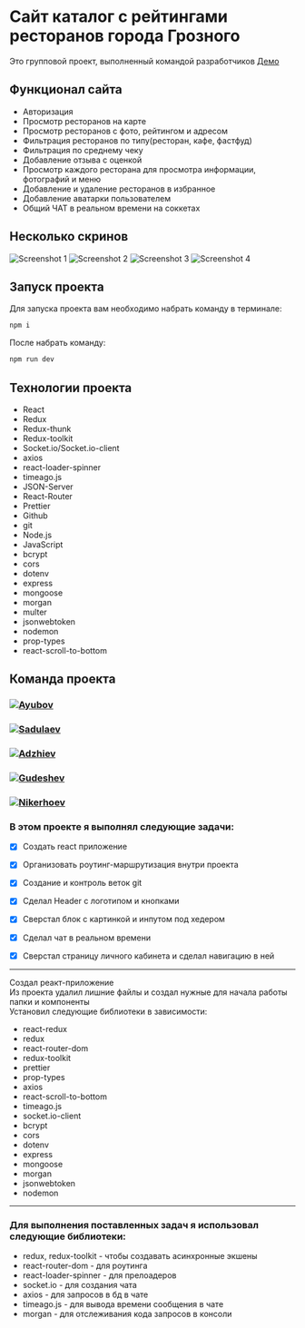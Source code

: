 # Сайт каталог с рейтингами ресторанов города Грозного

<p> Это групповой проект, выполненный командой разработчиков
<a href="https://revizor-front.onrender.com/" target="_blank">Демо</a> 

## Функционал сайта

- Авторизация
- Просмотр ресторанов на карте
- Просмотр ресторанов с фото, рейтингом и адресом
- Фильтрация ресторанов по типу(ресторан, кафе, фастфуд)
- Фильтрация по среднему чеку
- Добавление отзыва с оценкой
- Просмотр каждого ресторана для просмотра информации, фотографий и меню
- Добавление и удаление ресторанов в избранное
- Добавление аватарки пользователем
- Общий ЧАТ в реальном времени на соккетах

## Несколько скринов 
![Screenshot 1](https://user-images.githubusercontent.com/105605980/195598552-fec6f6a1-92dd-4c9a-a590-761d8c20ab16.jpeg)
![Screenshot 2](https://user-images.githubusercontent.com/105605980/195598577-d38a773f-f129-4902-a91d-dd98a12a4df0.jpeg)
![Screenshot 3](https://user-images.githubusercontent.com/105605980/195598584-1c1d7e05-39f0-4cb8-b465-1642c1f589c1.jpeg)
![Screenshot 4](https://user-images.githubusercontent.com/105605980/195598590-0a304411-2c9b-412c-bd85-b6c5f8af5722.jpeg)


## Запуск проекта

Для запуска проекта вам необходимо набрать команду в терминале:

```javascript
npm i
```

После набрать команду:

```javascript
npm run dev
```


## Технологии проекта

<p>

- React
- Redux
- Redux-thunk
- Redux-toolkit
- Socket.io/Socket.io-client
- axios 
- react-loader-spinner
- timeago.js
- JSON-Server
- React-Router
- Prettier
- Github
- git 
- Node.js
- JavaScript
- bcrypt
- cors
- dotenv
- express
- mongoose
- morgan
- multer
- jsonwebtoken
- nodemon
- prop-types
- react-scroll-to-bottom
</p>

## Команда проекта

<h3>
  <a href="https://github.com/Benoyevski">
    <img alt="Ayubov" src="https://img.shields.io/badge/-Ismail_Ayubov-black?style=for-the-badge&logo=github&logoColor=white" />
  </a>
</h3>

<h3>
  <a href="https://github.com/DjibrilSS">
    <img alt="Sadulaev" src="https://img.shields.io/badge/-Djabrail_Sadulaev-black?style=for-the-badge&logo=github&logoColor=white" />
  </a>
</h3>

<h3>
  <a href="https://github.com/Ayubax">
    <img alt="Adzhiev" src="https://img.shields.io/badge/-Ayub_Adzhiev-black?style=for-the-badge&logo=github&logoColor=white" />
  </a>
</h3>

<h3>
  <a href="https://github.com/GooA-NA">
    <img alt="Gudeshev" src="https://img.shields.io/badge/-Abdul_Nasir_Gudeshev-black?style=for-the-badge&logo=github&logoColor=white" />
  </a>
</h3>

<h3>
  <a href="https://github.com/bon-cy">
    <img alt="Nikerhoev" src="https://img.shields.io/badge/-Islam_Nikerhoev-black?style=for-the-badge&logo=github&logoColor=white" />
  </a>
</h3>



### В этом проекте я выполнял следующие задачи:

- [x] Создать react приложение
- [x] Организовать роутинг-маршрутизация внутри проекта
- [x] Создание и контроль веток git
- [x] Сделал Header с логотипом и кнопками
- [x] Сверстал блок с картинкой и инпутом под хедером
- [x] Сделал чат в реальном времени
- [x] Сверстал страницу личного кабинета и сделал навигацию в ней


---

Создал реакт-приложение</br>
Из проекта удалил лишние файлы и создал нужные для начала работы папки и компоненты <br>
Установил следующие библиотеки в зависимости:

- react-redux
- redux
- react-router-dom
- redux-toolkit
- prettier
- prop-types
- axios
- react-scroll-to-bottom
- timeago.js
- socket.io-client
- bcrypt
- cors
- dotenv
- express
- mongoose
- morgan
- jsonwebtoken
- nodemon

---

### Для выполнения поставленных задач я использовал следующие библиотеки:

- redux, redux-toolkit - чтобы создавать асинхронные экшены
- react-router-dom - для роутинга
- react-loader-spinner - для прелоадеров
- socket.io - для создания чата
- axios - для запросов в бд в чате
- timeago.js - для вывода времени сообщения в чате
- morgan - для отслеживания кода запросов в консоли
